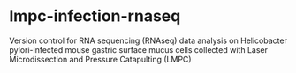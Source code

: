 # lmpc-infection-rnaseq
Version control for RNA sequencing (RNAseq) data analysis on Helicobacter pylori-infected mouse gastric surface mucus cells collected with Laser Microdissection and Pressure Catapulting (LMPC)
